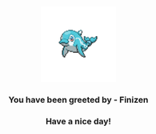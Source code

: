 <p align="center">
            <img src="https://raw.githubusercontent.com/PokeAPI/sprites/master/sprites/pokemon/963.png" width="150" height="150">
          </p>
          <h3 align="center">You have been greeted by - <b>Finizen</b></h3>
          <h3 align="center">Have a nice day!</h3>
        